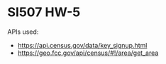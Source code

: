 # SI507 HW-5

APIs used:

- https://api.census.gov/data/key_signup.html
- https://geo.fcc.gov/api/census/#!/area/get_area
